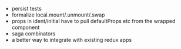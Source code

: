 
- persist tests
- formalize local.mount/.unmount/.swap
- props in ident/initial have to pull defaultProps etc from the wrapped component
- saga combinators
- a better way to integrate with existing redux apps
